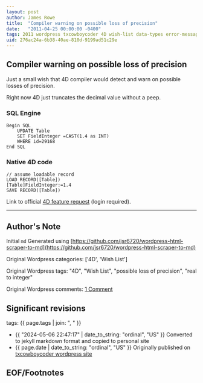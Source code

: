 ```yaml
---
layout: post
author: James Rowe
title:  "Compiler warning on possible loss of precision"
date:   "2011-04-25 00:00:00 -0400"
tags: 2011 wordpress txcowboycoder 4D wish-list data-types error-messages
uid: 276ac24a-6b38-40ae-810d-9199ad51c29e
---
```



## Compiler warning on possible loss of precision


Just a small wish that 4D compiler would detect and warn on possible losses of precision.


Right now 4D just truncates the decimal value without a peep.


### SQL Engine



```
Begin SQL
	UPDATE Table
	SET FieldInteger =CAST(1.4 as INT)
	WHERE id=29168
End SQL

```

### Native 4D code



```
// assume loadable record
LOAD RECORD([Table])
[Table]FieldInteger:=1.4
SAVE RECORD([Table])

```

Link to official [4D feature request](http://forums.4d.fr/Post//5588408/1/) (login required).




---

## Author's Note

Initial `md` Generated using [https://github.com/jsr6720/wordpress-html-scraper-to-md](https://github.com/jsr6720/wordpress-html-scraper-to-md)

Original Wordpress categories: ['4D', 'Wish List']

Original Wordpress tags: "4D", "Wish List", "possible loss of precision", "real to integer"

Original Wordpress comments: <a href="https://txcowboycoder.wordpress.com/2011/04/25/compiler-warning-on-possible-loss-of-precision/#comments">1 Comment</a>

## Significant revisions

tags: {{ page.tags | join: ", " }} <!-- todo move this somewhere -->

- {{ "2024-05-06 22:47:17" | date_to_string: "ordinal", "US" }} Converted to jekyll markdown format and copied to personal site
- {{ page.date | date_to_string: "ordinal", "US" }} Originally published on [txcowboycoder wordpress site](https://txcowboycoder.wordpress.com/2011/04/25/compiler-warning-on-possible-loss-of-precision/)

## EOF/Footnotes

